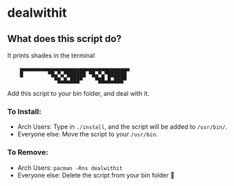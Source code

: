 # dealwithit
## What does this script do?
It prints shades in the terminal


        ▄▄▄▄▄▄▄▄▄▄▄▄▄▄▄▄▄▄▄▄▄▄▄▄▄▄▄▄▄▄▄▄▄▄▄
        █        ▀█▄▀▄▀██████ ▀█▄▀▄▀██████
                   ▀█▄█▄███▀    ▀██▄█▄███▀


Add this script to your bin folder, and deal with it.

### To Install:
- Arch Users: Type in `./install`, and the script will be added to `/usr/bin/`.
- Everyone else: Move the script to your `/usr/bin`.

### To Remove:
- Arch Users: `pacman -Rns dealwithit`
- Everyone else: Delete the script from your bin folder 🤷
